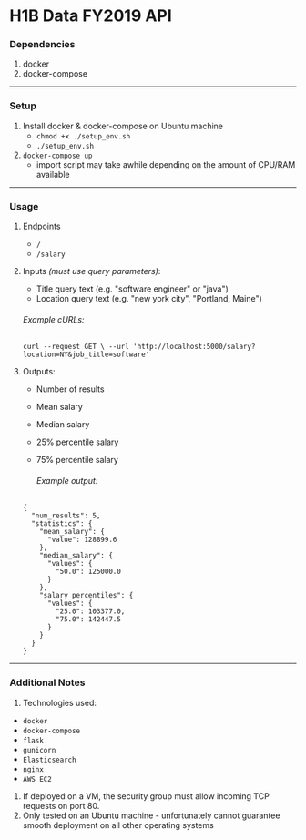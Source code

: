 # H1B Data FY2019 API

### Dependencies

1. docker
1. docker-compose

---

### Setup

1. Install docker & docker-compose on Ubuntu machine
    - `chmod +x ./setup_env.sh`
    - `./setup_env.sh`
1. `docker-compose up`
    - import script may take awhile depending on the amount of CPU/RAM available

---

### Usage

1.  Endpoints
    -   `/`
    -   `/salary`
1.  Inputs _(must use query parameters)_:

    -   Title query text (e.g. "software engineer" or "java")
    -   Location query text (e.g. "new york city", "Portland, Maine")

    ###### Example cURLs:

    ```
    curl --request GET \ --url 'http://localhost:5000/salary?location=NY&job_title=software'
    ```

1.  Outputs:

    -   Number of results
    -   Mean salary
    -   Median salary
    -   25% percentile salary
    -   75% percentile salary

        ###### Example output:

    ```
    {
      "num_results": 5,
      "statistics": {
        "mean_salary": {
          "value": 128899.6
        },
        "median_salary": {
          "values": {
            "50.0": 125000.0
          }
        },
        "salary_percentiles": {
          "values": {
            "25.0": 103377.0,
            "75.0": 142447.5
          }
        }
      }
    }
    ```

---

### Additional Notes

1. Technologies used:

-   `docker`
-   `docker-compose`
-   `flask`
-   `gunicorn`
-   `Elasticsearch`
-   `nginx`
-   `AWS EC2`
1. If deployed on a VM, the security group must allow incoming TCP requests on port 80.
1. Only tested on an Ubuntu machine - unfortunately cannot guarantee smooth deployment on all other operating systems
